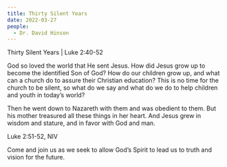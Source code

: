 ```yaml
---
title: Thirty Silent Years
date: 2022-03-27
people:
  - Dr. David Hinson
---
```


Thirty Silent Years | Luke 2:40-52

God so loved the world that He sent Jesus. How did Jesus grow up to become the identified Son of God? How do our children grow up, and what can a church do to assure their Christian education? This is no time for the church to be silent, so what do we say and what do we do to help children and youth in today’s world? 

Then he went down to Nazareth with them and was obedient to them. But his mother treasured all these things in her heart. And Jesus grew in wisdom and stature, and in favor with God and man.

Luke 2:51-52, NIV

Come and join us as we seek to allow God’s Spirit to lead us to truth and vision for the future.